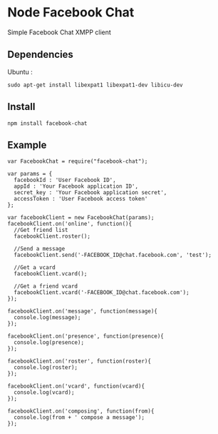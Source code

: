 Node Facebook Chat
==================
Simple Facebook Chat XMPP client

Dependencies
------------
Ubuntu :

    sudo apt-get install libexpat1 libexpat1-dev libicu-dev

Install
-------
    npm install facebook-chat

Example
-------
    var FacebookChat = require("facebook-chat");

    var params = {
      facebookId : 'User Facebook ID',
      appId : 'Your Facebook application ID',
      secret_key : 'Your Facebook application secret',
      accessToken : 'User Facebook access token'
    };

    var facebookClient = new FacebookChat(params);
    facebookClient.on('online', function(){
      //Get friend list
      facebookClient.roster();

      //Send a message
      facebookClient.send('-FACEBOOK_ID@chat.facebook.com', 'test');

      //Get a vcard
      facebookClient.vcard();

      //Get a friend vcard
      facebookClient.vcard('-FACEBOOK_ID@chat.facebook.com');
    });

    facebookClient.on('message', function(message){
      console.log(message);
    });

    facebookClient.on('presence', function(presence){
      console.log(presence);
    });

    facebookClient.on('roster', function(roster){
      console.log(roster);
    });

    facebookClient.on('vcard', function(vcard){
      console.log(vcard);
    });

    facebookClient.on('composing', function(from){
      console.log(from + ' compose a message');
    });

